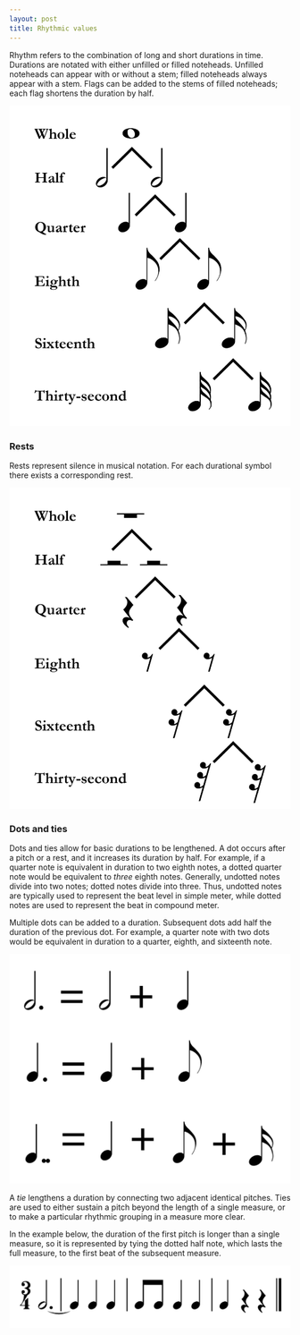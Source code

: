 ```yaml
---
layout: post
title: Rhythmic values
---
```


Rhythm refers to the combination of long and short durations in time. Durations are notated with either unfilled or filled noteheads. Unfilled noteheads can appear with or without a stem; filled noteheads always appear with a stem. Flags can be added to the stems of filled noteheads; each flag shortens the duration by half.

<img src="Graphics/durations.png" alt="durations">

### Rests

Rests represent silence in musical notation. For each durational symbol there exists a corresponding rest.

<img src="Graphics/rests.png" alt="rests">

### Dots and ties

Dots and ties allow for basic durations to be lengthened. A dot occurs after a pitch or a rest, and it increases its duration by half. For example, if a quarter note is equivalent in duration to two eighth notes, a dotted quarter note would be equivalent to _three_ eighth notes. Generally, undotted notes divide into two notes; dotted notes divide into three. Thus, undotted notes are typically used to represent the beat level in simple meter, while dotted notes are used to represent the beat in compound meter.

Multiple dots can be added to a duration. Subsequent dots add half the duration of the previous dot. For example, a quarter note with two dots would be equivalent in duration to a quarter, eighth, and sixteenth note.

<img src="Graphics/dots.png" alt="dots">

A _tie_ lengthens a duration by connecting two adjacent identical pitches. Ties are used to either sustain a pitch beyond the length of a single measure, or to make a particular rhythmic grouping in a measure more clear.

In the example below, the duration of the first pitch is longer than a single measure, so it is represented by tying the dotted half note, which lasts the full measure, to the first beat of the subsequent measure.

<img src="Graphics/ties.png" alt="ties">
